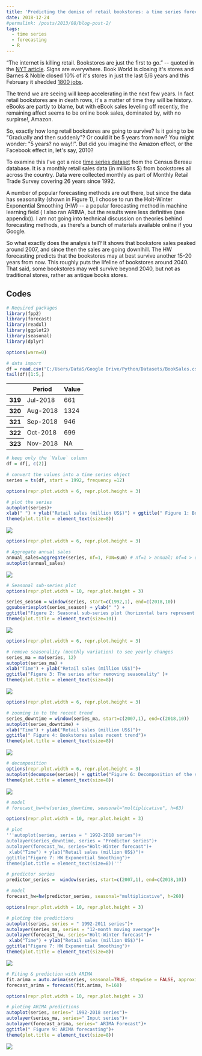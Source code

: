 ```yaml
---
title: 'Predicting the demise of retail bookstores: a time series forecasting'
date: 2018-12-24
#permalink: /posts/2013/08/blog-post-2/
tags:
  - time series
  - forecasting
  - R
---
```


“The internet is killing retail. Bookstores are just the first to go.” -- quoted in the [NYT article](https://nyti.ms/2Eo5AWc). 
Signs are everywhere. Book World is closing it's stores and Barnes & Noble closed 10% of it's stores in just the last 5/6 years and this February it shedded [1800 jobs](https://bit.ly/2KjLUFf).  

The trend we are seeing will keep accelerating in the next few years. In fact retail bookstores are in death rows, it's a matter of time they will be history. eBooks are partly to blame, but with eBook sales leveling off recently, the remaining affect seems to be online book sales, dominated by, with no surpirse!, Amazon.  

So, exactly how long retail bookstores are going to survive? Is it going to be "Gradually and then suddenly"? Or could it be  5 years from now? You might wonder: "5 years? no way!!". But did you imagine the Amazon effect, or the Facebook effect in, let's say, 2010?  

To examine this I've got a nice [time series dataset](https://bit.ly/2BneUsI) from the Census Bereau database. It is a monthly retail sales data (in millions $) from bookstores all across the country. Data were collected monthly as part of Monthly Retail Trade Survey covering 26 years since 1992.    

A number of popular forecasting methods are out there, but since the data has seasonality (shown in Figure 1), I choose to run the Holt-Winter Exponential Smoothing (HW) -- a popular forecasting method in machine learning field ( I also ran ARIMA, but the results were less definitive (see appendix)). I am not going into technical discussion on theories behind forecasting methods, as there's a bunch of materials available online if you Google.  
 
So what exactly does the analysis tell? It shows that bookstore sales peaked around 2007, and since then the sales are going downlhill. The HW forecasting predicts that the bookstores may at best survive another 15-20 years from now. This roughly puts the lifeline of bookstores around 2040. That said, some bookstores may well survive beyond 2040, but not as traditional stores, rather as antique books stores.  


## Codes


```R
# Required packages
library(fpp2)
library(forecast)
library(readxl)
library(ggplot2)
library(seasonal)
library(dplyr)

options(warn=0)
```

   
```R
# data import
df = read.csv("C:/Users/DataS/Google Drive/Python/Datasets/BookSales.csv", skip=6)
tail(df)[1:5,]
```


<table>
<thead><tr><th></th><th scope=col>Period</th><th scope=col>Value</th></tr></thead>
<tbody>
	<tr><th scope=row>319</th><td>Jul-2018</td><td> 661    </td></tr>
	<tr><th scope=row>320</th><td>Aug-2018</td><td>1324    </td></tr>
	<tr><th scope=row>321</th><td>Sep-2018</td><td> 946    </td></tr>
	<tr><th scope=row>322</th><td>Oct-2018</td><td> 699    </td></tr>
	<tr><th scope=row>323</th><td>Nov-2018</td><td>  NA    </td></tr>
</tbody>
</table>


```R
# keep only the `Value` column
df = df[, c(2)]
```

```R
# convert the values into a time series object
series = ts(df, start = 1992, frequency =12)
```

```R
options(repr.plot.width = 6, repr.plot.height = 3)

# plot the series
autoplot(series)+ 
xlab(" ") + ylab("Retail sales (million US$)") + ggtitle(" Figure 1: Bookstores sales series")+
theme(plot.title = element_text(size=8))
```

![](/images/2018-12-24-retail-bookstore/output_7_1.png)


```R
options(repr.plot.width = 6, repr.plot.height = 3)

# Aggregate annual sales
annual_sales=aggregate(series, nf=1, FUN=sum) # nf=1 > annual; nf=4 > quarterly; nf=12 > monthly 
autoplot(annual_sales)
```

![](/images/2018-12-24-retail-bookstore/output_8_1.png)


```R
# Seasonal sub-series plot 
options(repr.plot.width = 10, repr.plot.height = 3)

series_season = window(series, start=c(1992,1), end=c(2018,10))
ggsubseriesplot(series_season) + ylab(" ") +
ggtitle("Figure 2: Seasonal sub-series plot (horizontal bars represent monthly mean)")+ ylab("Retail sales (million US$)")+
theme(plot.title = element_text(size=10))
```

![](/images/2018-12-24-retail-bookstore/output_9_1.png)


```R
options(repr.plot.width = 6, repr.plot.height = 3)

# remove seasonality (monthly variation) to see yearly changes
series_ma = ma(series, 12)
autoplot(series_ma) + 
xlab("Time") + ylab("Retail sales (million US$)")+
ggtitle("Figure 3: The series after removing seasonality" )+
theme(plot.title = element_text(size=8))
```

![](/images/2018-12-24-retail-bookstore/output_10_1.png)


```R
options(repr.plot.width = 6, repr.plot.height = 3)

# zooming in to the recent trend
series_downtime = window(series_ma, start=c(2007,1), end=c(2018,10))
autoplot(series_downtime) + 
xlab("Time") + ylab("Retail sales (million US$)")+
ggtitle(" Figure 4: Bookstores sales recent trend")+
theme(plot.title = element_text(size=8))
```

![](/images/2018-12-24-retail-bookstore/output_11_1.png)


```R
# decomposition
options(repr.plot.width = 6, repr.plot.height = 3)
autoplot(decompose(series)) + ggtitle("Figure 6: Decomposition of the series")+
theme(plot.title = element_text(size=8))

```

![](/images/2018-12-24-retail-bookstore/output_12_1.png)


```R
# model
# forecast_hw=hw(series_downtime, seasonal="multiplicative", h=63)
```

```R
options(repr.plot.width = 10, repr.plot.height = 3)

# plot
'''autoplot(series, series = " 1992-2018 series")+ 
autolayer(series_downtime, series = "Predictor series")+
autolayer(forecast_hw, series="Holt-Winter forecast")+
 xlab("Time") + ylab("Retail sales (million US$)")+
ggtitle("Figure 7: HW Exponential Smoothing")+
theme(plot.title = element_text(size=8))'''
```

```R
# predictor series
predictor_series =  window(series, start=c(2007,1), end=c(2018,10))
```

```R
# model
forecast_hw=hw(predictor_series, seasonal="multiplicative", h=260)
```

```R
options(repr.plot.width = 10, repr.plot.height = 3)

# ploting the predictions
autoplot(series, series = " 1992-2011 series")+ 
autolayer(series_ma, series = "12-month moving average")+
autolayer(forecast_hw, series="Holt-Winter forecast")+
 xlab("Time") + ylab("Retail sales (million US$)")+
ggtitle("Figure 7: HW Exponential Smoothing")+
theme(plot.title = element_text(size=8))
```

![](/images/2018-12-24-retail-bookstore/output_17_2.png)


```R
# Fiting & prediction with ARIMA
fit.arima = auto.arima(series, seasonal=TRUE, stepwise = FALSE, approximation = FALSE) 
forecast_arima = forecast(fit.arima, h=160)
```

```R
options(repr.plot.width = 10, repr.plot.height = 3)

# ploting ARIMA predictions
autoplot(series, series=" 1992-2018 series")+
autolayer(series_ma, series=" Input series")+
autolayer(forecast_arima, series=" ARIMA Forecast")+
ggtitle(" Figure 9: ARIMA forecasting")+
theme(plot.title = element_text(size=8))
```

![](/images/2018-12-24-retail-bookstore/output_19_2.png)

